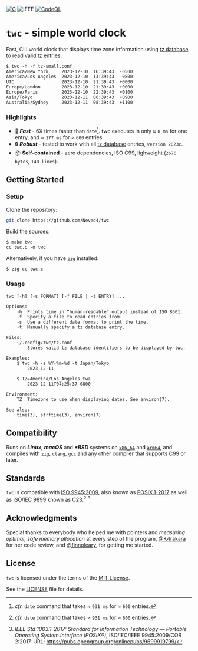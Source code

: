 [![C](https://img.shields.io/badge/ISO_C99-A8B9CC?logo=c&logoColor=fff)][C99]
![IEEE](https://img.shields.io/badge/POSIX.1&#8209;2017-00629B?logo=ieee&logoColor=fff)
[![CodeQL](https://github.com/github/docs/actions/workflows/codeql.yml/badge.svg)](https://github.com/Neved4/twc/actions/workflows/codeql.yml)

# `twc` - simple world clock

Fast, CLI world clock that displays time zone information using
[tz database] to read valid [tz entries].

```console
$ twc -h -f tz-small.conf
America/New York     2023-12-10  16:39:43  -0500
America/Los Angeles  2023-12-10  13:39:43  -0800
UTC                  2023-12-10  21:39:43  +0000
Europe/London        2023-12-10  21:39:43  +0000
Europe/Paris         2023-12-10  22:39:43  +0100
Asia/Tokyo           2023-12-11  06:39:43  +0900
Australia/Sydney     2023-12-11  08:39:43  +1100
```

### Highlights

- 🚀 _**Fast**_ - 6X times faster than `date`[^1]. twc executes in only ≈
  `8 ms` for one entry, and ≈ `177 ms` for ≈ `600` entries.
- 🔒 _**Robust**_ - tested to work with all [tz database] entries,
  `version 2023c`.
- 📦 **Self-contained** - zero dependencies, ISO C99, lighweight (`2676
  bytes`, `140 lines`).

## Getting Started

### Setup

Clone the repository:

```sh
git clone https://github.com/Neved4/twc
```

Build the sources:

```console
$ make twc
cc twc.c -o twc
```

Alternatively, if you have [`zig`] installed:
```console
$ zig cc twc.c
```

### Usage

```
twc [-h] [-s FORMAT] [-f FILE | -t ENTRY] ...

Options:
    -h  Prints time in “human-readable” output instead of ISO 8601.
    -f  Specify a file to read entries from.
    -s  Use a different date format to print the time.
    -t  Manually specify a tz database entry.

Files:
    ~/.config/twc/tz.conf
        Stores valid tz database identifiers to be displayed by twc.

Examples:
    $ twc -h -s %Y-%m-%d -t Japan/Tokyo
        2023-12-11

    $ TZ=America/Los_Angeles twz
        2023-12-11T04:25:37-0800

Environment:
    TZ  Timezone to use when displaying dates. See environ(7).

See also:
    time(3), strftime(3), environ(7)
```

## Compatibility

Runs on _**Linux**_, _**macOS**_ and _**\*BSD**_ systems on [`x86_64`] and
[`arm64`], and compiles with [`zig`], [`clang`], [`gcc`] and any other
compiler that supports [C99] or later.

## Standards

`twc` is compatible with [ISO 9945:2009][POSIX.1-2017], also known as
[POSIX.1-2017] as well as [ISO/IEC 9899][C23] known as [C23].[^1] [^2]

## Acknowledgments

Special thanks to everybody who helped me with pointers and _measuring
optimal, safe memory allocation_ at every step of the program,
[@K4rakara](https://github.com/K4rakara/) for her code review, and
[@finnoleary](https://github.com/finnoleary), for getting me started.

## License
                 
`twc` is licensed under the terms of the [MIT License].

See the [LICENSE](LICENSE) file for details.

[`arm64`]: https://en.wikipedia.org/wiki/AArch64
[`clang`]: https://clang.llvm.org/
[`gcc`]: https://gcc.gnu.org/
[`x86_64`]: https://en.wikipedia.org/wiki/X86-64
[`zig`]: https://ziglang.org/
[C23]: https://www.open-std.org/jtc1/sc22/wg14/www/docs/n1256.pdf
[C99]: https://www.open-std.org/jtc1/sc22/wg14/www/docs/n1256.pdf
[MIT License]: https://opensource.org/license/mit/
[POSIX.1-2017]: https://pubs.opengroup.org/onlinepubs/9699919799/
[tz database]: https://en.wikipedia.org/wiki/Tz_database
[tz entries]: https://en.wikipedia.org/wiki/List_of_tz_database_time_zones

[^1]: _cfr._ `date` command that takes ≈ `931 ms` for ≈ `600` entries.
[^2]: _IEEE Std 1003.1-2017: Standard for Information Technology
    — Portable Operating System Interface (POSIX®)_,
    ISO/IEC/IEEE 9945:2009/COR 2:2017.
    URL: https://pubs.opengroup.org/onlinepubs/9699919799/
[^3]: _ISO/IEC 9899:2023: Standard for Information Technology
    — Programming languages — C_, ISO/IEC 9899:2023.
    URL: https://www.open-std.org/jtc1/sc22/wg14/www/docs/n3096.pdf
